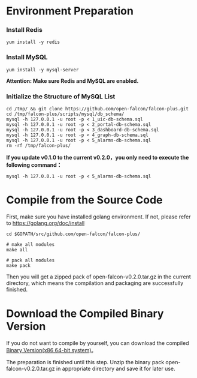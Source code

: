 <!-- toc -->

# Environment Preparation

### Install Redis
	yum install -y redis

### Install MySQL
	yum install -y mysql-server

**Attention: Make sure Redis and MySQL are enabled.**

### Initialize the Structure of MySQL List

```
cd /tmp/ && git clone https://github.com/open-falcon/falcon-plus.git 
cd /tmp/falcon-plus/scripts/mysql/db_schema/
mysql -h 127.0.0.1 -u root -p < 1_uic-db-schema.sql
mysql -h 127.0.0.1 -u root -p < 2_portal-db-schema.sql
mysql -h 127.0.0.1 -u root -p < 3_dashboard-db-schema.sql
mysql -h 127.0.0.1 -u root -p < 4_graph-db-schema.sql
mysql -h 127.0.0.1 -u root -p < 5_alarms-db-schema.sql
rm -rf /tmp/falcon-plus/
```

**If you update v0.1.0 to the current v0.2.0，you only need to execute the following command：**

```
mysql -h 127.0.0.1 -u root -p < 5_alarms-db-schema.sql
```

# Compile from the Source Code

First, make sure you have installed golang environment. If not, please refer to https://golang.org/doc/install

```
cd $GOPATH/src/github.com/open-falcon/falcon-plus/

# make all modules
make all

# pack all modules
make pack

```

Then you will get a zipped pack of open-falcon-v0.2.0.tar.gz in the current directory, which means the compilation and packaging are successfully finished.

# Download the Compiled Binary Version

If you do not want to compile by yourself, you can download the compiled [Binary Version(x86 64-bit system)](https://github.com/open-falcon/falcon-plus/releases)。


The preparation is finished until this step. Unzip the binary pack open-falcon-v0.2.0.tar.gz in appropriate directory and save it for later use.
